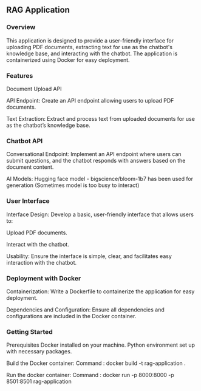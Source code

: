 ## RAG Application
### Overview
This application is designed to provide a user-friendly interface for uploading PDF documents, extracting text for use as the chatbot's knowledge base, and interacting with the chatbot. The application is containerized using Docker for easy deployment.

### Features
Document Upload API

API Endpoint: Create an API endpoint allowing users to upload PDF documents.

Text Extraction: Extract and process text from uploaded documents for use as the chatbot’s knowledge base.

### Chatbot API

Conversational Endpoint: Implement an API endpoint where users can submit questions, and the chatbot responds with answers based on the document content.

AI Models: Hugging face model - bigscience/bloom-1b7 has been used for generation (Sometimes model is too busy to interact)

### User Interface

Interface Design: Develop a basic, user-friendly interface that allows users to:

Upload PDF documents.

Interact with the chatbot.

Usability: Ensure the interface is simple, clear, and facilitates easy interaction with the chatbot.

### Deployment with Docker

Containerization: Write a Dockerfile to containerize the application for easy deployment.

Dependencies and Configuration: Ensure all dependencies and configurations are included in the Docker container.

### Getting Started
Prerequisites
Docker installed on your machine.
Python environment set up with necessary packages.

Build the Docker container:
    Command : docker build -t rag-application .

Run the docker container: 
    Command : docker run -p 8000:8000 -p 8501:8501 rag-application

